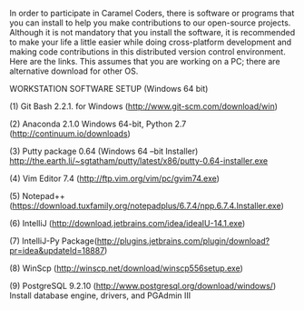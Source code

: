 In order to participate in Caramel Coders, there is software or programs that you can install to help you make contributions to our open-source projects.  Although it is not mandatory that you install the software, it is recommended to make your life a little easier while doing cross-platform development and making code contributions in this distributed version control environment.  Here are the links.  This assumes that you are working on a PC; there are alternative download for other OS.

WORKSTATION SOFTWARE SETUP (Windows 64 bit)

(1) Git Bash 2.2.1. for Windows (http://www.git-scm.com/download/win)

(2) Anaconda 2.1.0 Windows 64-bit, Python 2.7 (http://continuum.io/downloads)

(3) Putty package 0.64 (Windows 64 –bit Installer) http://the.earth.li/~sgtatham/putty/latest/x86/putty-0.64-installer.exe

(4) Vim Editor 7.4 (http://ftp.vim.org/vim/pc/gvim74.exe)

(5) Notepad++ (https://download.tuxfamily.org/notepadplus/6.7.4/npp.6.7.4.Installer.exe)

(6) IntelliJ (http://download.jetbrains.com/idea/ideaIU-14.1.exe)

(7) IntelliJ-Py Package(http://plugins.jetbrains.com/plugin/download?pr=idea&updateId=18887)

(8) WinScp (http://winscp.net/download/winscp556setup.exe)

(9) PostgreSQL 9.2.10 (http://www.postgresql.org/download/windows/) Install database engine, drivers, and PGAdmin III
